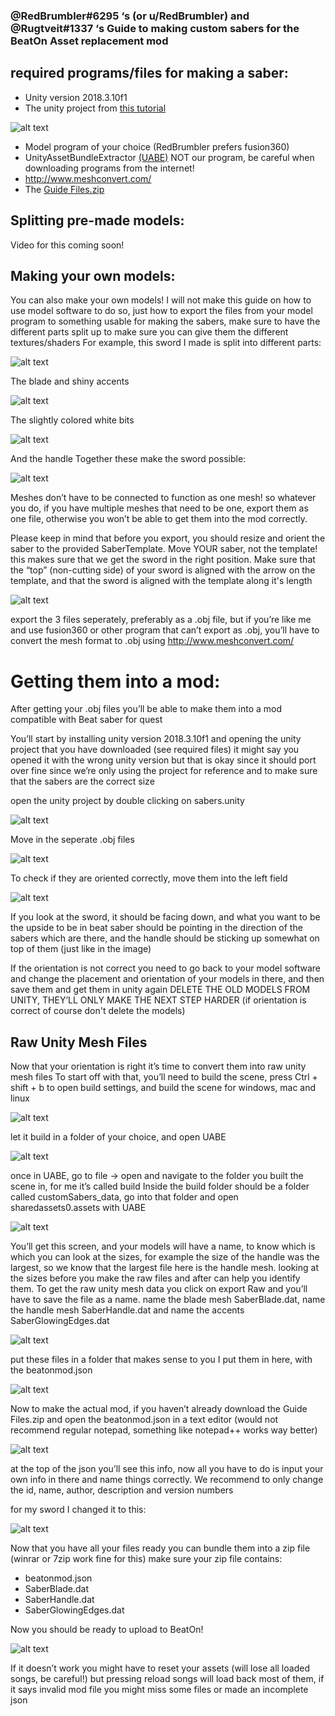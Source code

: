 ### @RedBrumbler#6295 ‘s (or u/RedBrumbler) and @Rugtveit#1337 ‘s Guide to making custom sabers for the BeatOn Asset replacement mod


required programs/files for making a saber:
------
- Unity version 2018.3.10f1
- The unity project from [this tutorial](https://bs.assistant.moe/Sabers/)

![alt text](https://github.com/RedBrumbler/BeatOnCustomSabers/blob/master/Guide%20files/unityprojectDL.png)
- Model program of your choice (RedBrumbler prefers fusion360)
- UnityAssetBundleExtractor [(UABE)](https://mega.nz/#!eRY3gAAI!wEB5cTEAxtEEbe7jIKroatUxwYtwmcUnCjAzoMBEyCs)
NOT our program, be careful when downloading programs from the internet!
- http://www.meshconvert.com/
- The [Guide Files.zip](https://github.com/RedBrumbler/BeatOnCustomSabers/raw/master/Guide%20files/Guide%20files.zip)


Splitting pre-made models:
------
Video for this coming soon!

Making your own models:
------
You can also make your own models!
I will not make this guide on how to use model software to do so, just how to export the files from your model program to something usable for making the sabers, 
make sure to have the different parts split up to make sure you can give them the different textures/shaders
For example, this sword I made is split into different parts:

![alt text](https://github.com/RedBrumbler/BeatOnCustomSabers/blob/master/Guide%20files/SwordBlade.png)

The blade and shiny accents

![alt text](https://github.com/RedBrumbler/BeatOnCustomSabers/blob/master/Guide%20files/shinyaccent.png)

The slightly colored white bits

![alt text](https://github.com/RedBrumbler/BeatOnCustomSabers/blob/master/Guide%20files/Handle.png)

And the handle
Together these make the sword possible:

![alt text](https://github.com/RedBrumbler/BeatOnCustomSabers/blob/master/Guide%20files/Sword.png)

Meshes don’t have to be connected to function as one mesh! so whatever you do, if you have multiple meshes that need to be one, export them as one file, otherwise you won’t be able to get them into the mod correctly.

Please keep in mind that before you export, you should resize and orient the saber to the provided SaberTemplate. Move YOUR saber, not the template! this makes sure that we get the sword in the right position. Make sure that the “top” (non-cutting side) of your sword is aligned with the arrow on the template, and that the sword is aligned with the template along it's length 

![alt text](https://github.com/RedBrumbler/BeatOnCustomSabers/blob/master/Guide%20files/Template.png)

export the 3 files seperately, preferably as a .obj file, but if you’re like me and use fusion360 or other program that can’t export as .obj, you’ll have to convert the mesh format to .obj using http://www.meshconvert.com/


Getting them into a mod:
====== 
After getting your .obj files you’ll be able to make them into a mod compatible with Beat saber for quest

You’ll start by installing unity version 2018.3.10f1 and opening the unity project that you have downloaded (see required files) it might say you opened it with the wrong unity version but that is okay since it should port over fine since we’re only using the project for reference and to make sure that the sabers are the correct size


open the unity project by double clicking on sabers.unity

![alt text](https://github.com/RedBrumbler/BeatOnCustomSabers/blob/master/Guide%20files/modfiles1.png)

Move in the seperate .obj files

![alt text](https://github.com/RedBrumbler/BeatOnCustomSabers/blob/master/Guide%20files/modfiles2.png)

To check if they are oriented correctly, move them into the left field

![alt text](https://github.com/RedBrumbler/BeatOnCustomSabers/blob/master/Guide%20files/modfilesmissing.png)

If you look at the sword, it should be facing down, and what you want to be the upside to be in beat saber should be pointing in the direction of the sabers which are there, and the handle should be sticking up somewhat on top of them (just like in the image)

If the orientation is not correct you need to go back to your model software and change the placement and orientation of your models in there, and then save them and get them in unity again DELETE THE OLD MODELS FROM UNITY, THEY’LL ONLY MAKE THE NEXT STEP HARDER (if orientation is correct of course don't delete the models)

Raw Unity Mesh Files
------
Now that your orientation is right it’s time to convert them into raw unity mesh files
To start off with that, you’ll need to build the scene, press Ctrl + shift + b to open build settings, and build the scene for windows, mac and linux

![alt text](https://github.com/RedBrumbler/BeatOnCustomSabers/blob/master/Guide%20files/modfiles3.png)

let it build in a folder of your choice, and open UABE

![alt text](https://github.com/RedBrumbler/BeatOnCustomSabers/blob/master/Guide%20files/modfilesmissing2.png)

once in UABE, go to file -> open and navigate to the folder you built the scene in, for me it’s called build
Inside the build folder should be a folder called customSabers_data, go into that folder and open sharedassets0.assets with UABE

![alt text](https://github.com/RedBrumbler/BeatOnCustomSabers/blob/master/Guide%20files/modfiles4.png)

You’ll get this screen, and your models will have a name, to know which is which you can look at the sizes, for example the size of the handle was the largest, so we know that the largest file here is the handle mesh. looking at the sizes before you make the raw files and after can help you identify them. To get the raw unity mesh data you click on export Raw and you’ll have to save the file as a name.
name the blade mesh SaberBlade.dat, name the handle mesh SaberHandle.dat and name the accents SaberGlowingEdges.dat

![alt text](https://github.com/RedBrumbler/BeatOnCustomSabers/blob/master/Guide%20files/modfiles5.png)

put these files in a folder that makes sense to you
I put them in here, with the beatonmod.json

![alt text](https://github.com/RedBrumbler/BeatOnCustomSabers/blob/master/Guide%20files/modfiles6.png)

Now to make the actual mod, if you haven’t already download the Guide Files.zip and open the beatonmod.json in a text editor (would not recommend regular notepad, something like notepad++ works way better)

![alt text](https://github.com/RedBrumbler/BeatOnCustomSabers/blob/master/Guide%20files/modfiles7.png)

at the top of the json you’ll see this info, now all you have to do is input your own info in there and name things correctly.
We recommend to only change the id, name, author, description and version numbers

for my sword I changed it to this:

![alt text](https://github.com/RedBrumbler/BeatOnCustomSabers/blob/master/Guide%20files/modfiles8.png)

Now that you have all your files ready you can bundle them into a zip file (winrar or 7zip work fine for this) make sure your zip file contains:
- beatonmod.json
- SaberBlade.dat
- SaberHandle.dat
- SaberGlowingEdges.dat

Now you should be ready to upload to BeatOn!

![alt text](https://github.com/RedBrumbler/BeatOnCustomSabers/blob/master/Guide%20files/modfiles9.png)

If it doesn’t work you might have to reset your assets (will lose all loaded songs, be careful!) but pressing reload songs will load back most of them, if it says invalid mod file you might miss some files or made an incomplete json




